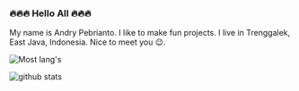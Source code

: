 ### 🔥🔥🔥 Hello All 🔥🔥🔥

My name is Andry Pebrianto. I like to make fun projects. I live in Trenggalek, East Java, Indonesia.
Nice to meet you 😉.

![Most lang's](https://github-readme-stats.vercel.app/api/top-langs/?username=andry-pebrianto&layout=compact)

![github stats](https://github-readme-stats.vercel.app/api?username=andry-pebrianto&show_icons=true)
